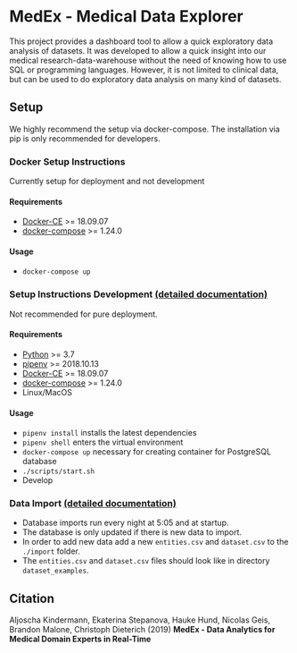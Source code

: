 # MedEx - Medical Data Explorer
This project provides a dashboard tool to allow a quick exploratory data analysis of datasets.
It was developed to allow a quick insight into our medical research-data-warehouse without the need of knowing how to use SQL or programming languages. 
However, it is not limited to clinical data, but can be used to do exploratory data analysis on many kind of datasets. 

## Setup ##
We highly recommend the setup via docker-compose. The installation via pip is only recommended for developers.

### Docker Setup Instructions ###
Currently setup for deployment and not development

#### Requirements ####
* [Docker-CE](https://docs.docker.com/install/) >= 18.09.07
* [docker-compose](https://docs.docker.com/compose/overview/) >= 1.24.0

#### Usage ####
* `docker-compose up`

### Setup Instructions Development [(detailed documentation)](https://github.com/dieterich-lab/medex/tree/master/documentation) ### 
Not recommended for pure deployment.

#### Requirements ####
* [Python](https://www.python.org/) >= 3.7
* [pipenv](https://docs.pipenv.org/en/latest/) >= 2018.10.13
* [Docker-CE](https://docs.docker.com/install/) >= 18.09.07
* [docker-compose](https://docs.docker.com/compose/overview/) >= 1.24.0
* Linux/MacOS

#### Usage ####
* `pipenv install` installs the latest dependencies
* `pipenv shell` enters the virtual environment
* `docker-compose up` necessary for creating container for PostgreSQL database
* `./scripts/start.sh`
* Develop


### Data Import   [(detailed documentation)](https://github.com/dieterich-lab/medex/tree/master/documentation)
* Database imports run every night at 5:05 and at startup.
* The database is only updated if there is new data to import.
* In order to add new data add a new `entities.csv` and `dataset.csv` to the `./import` folder.
* The `entities.csv` and `dataset.csv` files should look like in directory `dataset_examples`.

## Citation ##

Aljoscha Kindermann, Ekaterina Stepanova, Hauke Hund, Nicolas Geis, Brandon Malone, Christoph Dieterich (2019) 
**MedEx - Data Analytics for Medical Domain Experts in Real-Time**
